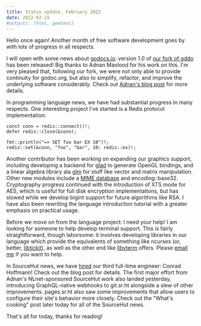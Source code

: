 ```yaml
---
title: Status update, February 2022
date: 2022-02-15
#outputs: [html, gemtext]
---
```


Hello once again! Another month of free software development goes by with lots
of progress in all respects.

I will open with some news about [godocs.io]: version 1.0 of [our fork of gddo]
has been released! Big thanks to Adnan Maolood for his work on this. I'm very
pleased that, following our fork, we were not only able to provide continuity
for godoc.org, but also to simplify, refactor, and improve the underlying
software considerably. Check out [Adnan's blog post] for more details.

[godocs.io]: https://godocs.io
[our fork of gddo]: https://sr.ht/~sircmpwn/godocs.io
[Adnan's blog post]: https://adnano.co/2022/02/10/godocs.io-one-year-later/

In programming language news, we have had substantial progress in many respects.
One interesting project I've started is a Redis protocol implementation:

```hare
const conn = redis::connect()!;
defer redis::close(&conn);

fmt::println("=> SET foo bar EX 10")!;
redis::set(&conn, "foo", "bar", 10: redis::ex)!;
```

Another contributor has been working on expanding our graphics support,
including developing a backend for [glad] to generate OpenGL bindings, and a
linear algebra library ala [glm] for stuff like vector and matrix manipulation.
Other new modules include a [MIME database] and encoding::base32. Cryptography
progress continued with the introduction of XTS mode for AES, which is useful
for full disk encryption implementations, but has slowed while we develop bigint
support for future algorithms like RSA. I have also been rewriting the language
introduction tutorial with a greater emphasis on practical usage.

[glad]: https://github.com/Dav1dde/glad
[glm]: https://glm.g-truc.net/
[mime database]: https://drewdevault.com/2022/01/28/Implementing-mime-in-xxxx.html

Before we move on from the language project: I need your help! I am looking for
someone to help develop terminal support. This is fairly straightforward, though
laborsome: it involves developing libraries in our language which provide the
equivalents of something like ncurses (or, better, [libtickit]), as well as the
other end like [libvterm] offers. Please [email me] if you want to help.

[libtickit]: http://www.leonerd.org.uk/code/libtickit/
[libvterm]: http://www.leonerd.org.uk/code/libvterm/
[email me]: mailto:sir@cmpwn.com

In SourceHut news, we have [hired] our third full-time engineer: Conrad
Hoffmann! Check out the blog post for details. The first major effort from
Adnan's NLnet-sponsored SourceHut work also landed yesterday, introducing
GraphQL-native webhooks to git.sr.ht alongside a slew of other improvements.
pages.sr.ht also saw some improvements that allow users to configure their
site's behavior more closely. Check out the "What's cooking" post later today
for all of the SourceHut news.

[hired]: https://sourcehut.org/blog/2022-02-02-welcome-conrad/

That's all for today, thanks for reading!
